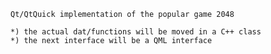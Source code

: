 
	Qt/QtQuick implementation of the popular game 2048
	
	*) the actual dat/functions will be moved in a C++ class
	*) the next interface will be a QML interface

